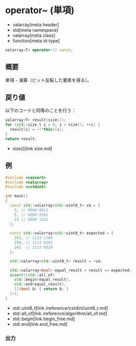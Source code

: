 # operator~ (単項)
* valarray[meta header]
* std[meta namespace]
* valarray[meta class]
* function[meta id-type]

```cpp
valarray<T> operator~() const;
```

## 概要
単項 `~` 演算（ビット反転した要素を得る）。


## 戻り値
以下のコードと同等のことを行う：

```cpp
valarray<T> result(size());
for (std::size_t i = 0; i < size(); ++i) {
  result[i] = ~(*this)[i];
}
return result;
```
* size()[link size.md]


## 例
```cpp
#include <cassert>
#include <valarray>
#include <cstdint>

int main()
{
  const std::valarray<std::uint8_t> va = {
    3, // 0000'0011
    5, // 0000'0101
    13 // 0000'1101
  };

  const std::valarray<std::uint8_t> expected = {
    252, // 1111'1100
    250, // 1111'0101
    242  // 1111'0010
  };

  std::valarray<std::uint8_t> result = ~va;

  std::valarray<bool> equal_result = result == expected;
  assert((std::all_of(
    std::begin(equal_result),
    std::end(equal_result),
    [](bool b) { return b; }
  )));
}
```
* std::uint8_t[link /reference/cstdint/uint8_t.md]
* std::all_of[link /reference/algorithm/all_of.md]
* std::begin[link begin_free.md]
* std::end[link end_free.md]

### 出力
```
```


